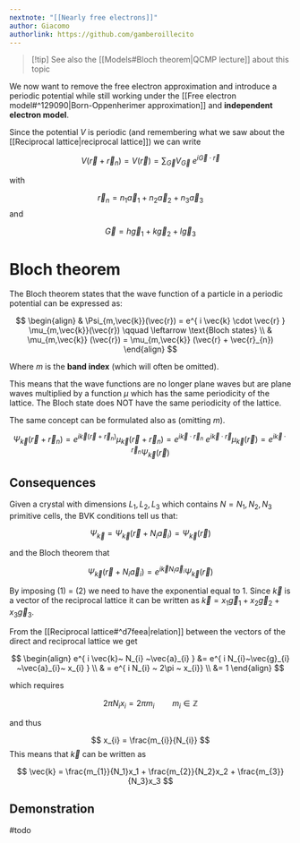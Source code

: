 ```yaml
---
nextnote: "[[Nearly free electrons]]"
author: Giacomo
authorlink: https://github.com/gamberoillecito
---
```

>[!tip] See also the [[Models#Bloch theorem|QCMP lecture]] about this topic

We now want to remove the free electron approximation and introduce a periodic potential while still working under the [[Free electron model#^129090|Born-Oppenherimer approximation]] and **independent electron model**.

Since the potential $V$ is periodic (and remembering what we saw about the [[Reciprocal lattice|reciprocal lattice]]) we can write 

$$
V(\vec{r} + \vec{r}_{n}) = V(\vec{r}) = \sum_{\vec{G}} V_{\vec{G}} ~ e^{ i \vec{G}\cdot \vec{r} }
$$

with

$$\vec{r}_{n} = n_1 \vec{a}_{1} + n_2 \vec{a}_{2} + n_3 \vec{a}_{3}$$
and 

$$
\vec{G} = h \vec{g}_{1} + k \vec{g}_{2} + l \vec{g}_{3}
$$

# Bloch theorem

The Bloch theorem states that the wave function of a particle in a periodic potential can be expressed as:

$$
\begin{align}
 & \Psi_{m,\vec{k}}(\vec{r}) = e^{  i \vec{k} \cdot \vec{r} } \mu_{m,\vec{k}}(\vec{r}) \qquad \leftarrow  \text{Bloch states}
\\
 & \mu_{m,\vec{k}} (\vec{r}) = \mu_{m,\vec{k}} (\vec{r} + \vec{r}_{n})
\end{align}
$$

Where $m$ is the **band index** (which will often be omitted).

This means that the wave functions are no longer plane waves but are plane waves multiplied by a function $\mu$ which has the same periodicity of the lattice. The Bloch state does NOT have the same periodicity of the lattice.

The same concept can be formulated also as (omitting $m$).

$$
\Psi_{\vec{k}} (\vec{r} + \vec{r}_{n}) = e^{ i \vec{k}(\vec{r} + \vec{r}_{n}) } \mu_{\vec{k}} (\vec{r} + \vec{r}_{n}) = e^{  i\vec{k}\cdot\vec{r}_{n} } ~ e^{ i \vec{k} \cdot \vec{r} } \mu_{\vec{k}} (\vec{r}) = e^{  i \vec{k} \cdot \vec{r}_{n} } \Psi_{\vec{k}} (\vec{r})
$$

## Consequences

Given a crystal with dimensions $L_1, L_2, L_3$ which contains $N = N_1, N_2, N_3$ primitive cells, the BVK conditions tell us that: 

$$
\Psi_{\vec{k}} = \Psi_{\vec{k}}(\vec{r} + N_{i} \vec{a}_{i}) = \Psi_{\vec{k}} (\vec{r}) \tag{1}
$$

and the Bloch theorem that 

$$
\Psi_{\vec{k}}(\vec{r} + N_{i} \vec{a}_{i}) = e^{ i \vec{k} N_{i} \vec{a}_{i} } \tag{2} \Psi_{\vec{k}} (\vec{r})
$$

By imposing $(1)$ = $(2)$ we need to have the exponential equal to $1$. Since $\vec{k}$ is a vector of the reciprocal lattice it can be written as $\vec{k} = x_1 \vec{g}_{1} + x_2 \vec{g}_{2} + x_3 \vec{g}_{3}$.

From the [[Reciprocal lattice#^d7feea|relation]] between the vectors of the direct and reciprocal lattice we get 

$$
\begin{align}
e^{ i \vec{k}~ N_{i} ~\vec{a}_{i}  } &= e^{ i N_{i}~\vec{g}_{i} ~\vec{a}_{i}~ x_{i} } \\
& = e^{ i N_{i} ~ 2\pi ~ x_{i}}  \\
&= 1
\end{align}
$$

which requires

$$
2\pi N_{i} x_{i} = 2 \pi m_{i} \qquad m_{i} \in \mathbb{Z}
$$

and thus 

$$
x_{i} = \frac{m_{i}}{N_{i}}
$$
This means that $\vec{k}$ can be written as 

$$
\vec{k} = \frac{m_{1}}{N_1}x_1 + \frac{m_{2}}{N_2}x_2 + \frac{m_{3}}{N_3}x_3
$$


## Demonstration

#todo

